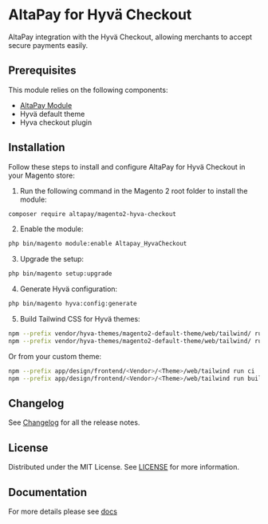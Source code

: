 # AltaPay for Hyvä Checkout

AltaPay integration with the Hyvä Checkout, allowing merchants to accept secure payments easily.

## Prerequisites
This module relies on the following components:
- [AltaPay Module](https://github.com/AltaPay/plugin-magento2-community)
- Hyvä default theme
- Hyva checkout plugin

## Installation
Follow these steps to install and configure AltaPay for Hyvä Checkout in your Magento store:

1. Run the following command in the Magento 2 root folder to install the module:
```bash
composer require altapay/magento2-hyva-checkout
``` 
2. Enable the module:
```bash
php bin/magento module:enable Altapay_HyvaCheckout
``` 
3. Upgrade the setup:
```bash
php bin/magento setup:upgrade
```
4. Generate Hyvä configuration:
```bash
php bin/magento hyva:config:generate
```
5. Build Tailwind CSS for Hyvä themes:
```bash
npm --prefix vendor/hyva-themes/magento2-default-theme/web/tailwind/ run ci
npm --prefix vendor/hyva-themes/magento2-default-theme/web/tailwind/ run build-prod
```
Or from your custom theme:
```bash
npm --prefix app/design/frontend/<Vendor>/<Theme>/web/tailwind run ci
npm --prefix app/design/frontend/<Vendor>/<Theme>/web/tailwind run build-prod
```

## Changelog

See [Changelog](CHANGELOG.md) for all the release notes.

## License

Distributed under the MIT License. See [LICENSE](LICENSE) for more information.

## Documentation

For more details please see [docs](https://github.com/AltaPay/magento2-hyva-checkout/wiki)